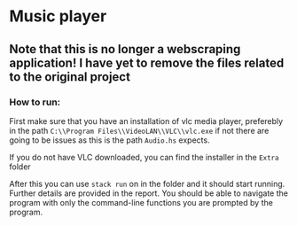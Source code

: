 # Music player

## Note that this is no longer a webscraping application! I have yet to remove the files related to the original project

### How to run:
First make sure that you have an installation of vlc media player, preferebly in the path `C:\\Program Files\\VideoLAN\\VLC\\vlc.exe` if not there are going to be issues as this is the path `Audio.hs` expects.

If you do not have VLC downloaded, you can find the installer in the `Extra` folder

After this you can use `stack run` on in the folder and it should start running. Further details are provided in the report. You should be able to navigate the program with only the command-line functions you are prompted by the program.
